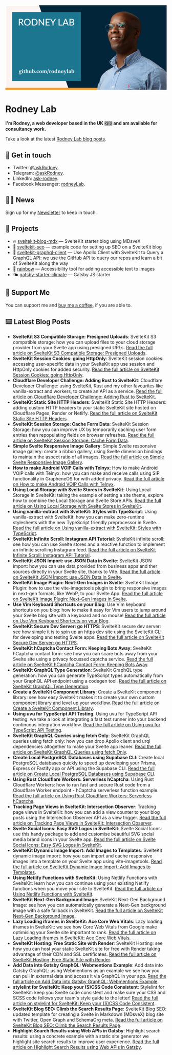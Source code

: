 <picture>
  <source srcset="./images/rodneylab-github.avif" type="image/avif">
  <source srcset="./images/rodneylab-github.webp" type="image/webp">
  <img src="./images/rodneylab-github.png" alt="Rodney Lab Github banner">
</picture>

# Rodney Lab
**I'm Rodney, a web developer based in the UK 🇬🇧 and am available for consultancy work.**

<!--
Take a look at the latest <a aria-label="See latest Rodney Lab projects" href="https://rodneylab.com/projects/" rel="noopener">Rodney Lab projects</a>.
-->

Take a look at the latest <a aria-label="See latest Rodney Lab projects" href="https://rodneylab.com/blog/" rel="noopener">Rodney Lab blog posts</a>.

## 📱 Get in touch

- Twitter: <a aria-label="Direct message Rodney Lab on twitter" href="https://twitter.com/messages/compose?recipient_id=1323579817258831875" target="_blank" rel="nofollow noopener noreferrer">@askRodney</a>.
- Telegram: <a aria-label="Direct message Rodney Lab on Telegram" href="https://t.me/askRodney" target="_blank" rel="nofollow noopener noreferrer">@askRodney</a>.
- LinkedIn: <a aria-label="Direct message Rodney Lab on LinkedIn" href="https://uk.linkedin.com/in/ask-rodney" target="_blank" rel="nofollow noopener noreferrer">ask-rodney</a>.
- Facebook Messenger: <a aria-label="Direct message Rodney Lab on Facebook" href="https://m.me/rodneyLab" target="_blank" rel="nofollow noopener noreferrer">rodneyLab</a>.

## 🧑🏽 News

Sign up for my <a aria-label="Sign up the the Rodney Lab newsletter" href="https://rodneylab.com/about/#newsletter" rel="noopener">Newsletter</a> to keep in touch.


## 🔩 Projects

- 🔥 [sveltekit-blog-mdx](https://github.com/rodneylab/sveltekit-blog-mdx) &mdash; SvelteKit starter blog using MDsveX
- 🤖 [sveltekit-seo](https://github.com/rodneylab/sveltekit-seo) &mdash; example code for setting up SEO on a SvelteKit blog
- 🚀 [sveltekit-graphql-client](https://github.com/rodneylab/sveltekit-graphql-github) &mdash; Use Apollo Client with SvelteKit to Query a GraphQL API: we use the GitHub API to query our repos and learn a bit of SvelteKit along the way 
- 🌈 [rainbow](https://github.com/rodneylab/rainbow) &mdash; Accessibility tool for adding accessible text to images
- 🌤 [gatsby-starter-climate](https://github.com/rodneylab/gatsby-starter-climate) &mdash; Gatsby JS starter

## 💙 Support Me

You can support me and <a aria-label="Support Rodney Lab via by me a coffee" href="https://rodneylab.com/giving/" rel="noopener">buy me a coffee</a>, if you are able to.

## ⌨️ Latest Blog Posts


<!-- BLOG-POST-LIST:START -->
- **SvelteKit S3 Compatible Storage: Presigned Uploads**: SvelteKit S3 compatible storage: how you can upload files to your cloud storage provider from your Svelte app using presigned URLs. <a aria-label="Read Rodney Lab post on SvelteKit S3 Compatible Storage: Presigned Uploads" href="https://rodneylab.com/sveltekit-s3-compatible-storage/" rel="noopener">Read the full article on SvelteKit S3 Compatible Storage: Presigned Uploads</a>.
- **SvelteKit Session Cookies: going HttpOnly**: SvelteKit session cookies: accessing user-specific data in your SvelteKit app use session and HttpOnly cookies for added security. <a aria-label="Read Rodney Lab post on SvelteKit Session Cookies: going HttpOnly" href="https://rodneylab.com/sveltekit-session-cookies/" rel="noopener">Read the full article on SvelteKit Session Cookies: going HttpOnly</a>.
- **Cloudflare Developer Challenge: Adding Rust to SvelteKit**: Cloudflare Developer Challenge: using SvelteKit, Rust and my other favourites like vanilla-extract and workers, to create an API as a service. <a aria-label="Read Rodney Lab post on Cloudflare Developer Challenge: Adding Rust to SvelteKit" href="https://rodneylab.com/cloudflare-developer-challenge/" rel="noopener">Read the full article on Cloudflare Developer Challenge: Adding Rust to SvelteKit</a>.
- **SvelteKit Static Site HTTP Headers**: SvelteKit Static Site HTTP Headers: adding custom HTTP headers to your static SvelteKit site hosted on Cloudflare Pages, Render or Netlify. <a aria-label="Read Rodney Lab post on SvelteKit Static Site HTTP Headers" href="https://rodneylab.com/sveltekit-static-site-http-headers/" rel="noopener">Read the full article on SvelteKit Static Site HTTP Headers</a>.
- **SvelteKit Session Storage: Cache Form Data**: SvelteKit Session Storage: how you can improve UX by temporarily caching user form entries then repopulating fields on browser refreshes. <a aria-label="Read Rodney Lab post on SvelteKit Session Storage: Cache Form Data" href="https://rodneylab.com/sveltekit-session-storage/" rel="noopener">Read the full article on SvelteKit Session Storage: Cache Form Data</a>.
- **Simple Svelte Responsive Image Gallery**: Simple Svelte responsive image gallery: create a ribbon gallery, using Svelte dimension bindings to maintain the aspect ratio of all images. <a aria-label="Read Rodney Lab post on Simple Svelte Responsive Image Gallery" href="https://rodneylab.com/simple-svelte-responsive-image-gallery/" rel="noopener">Read the full article on Simple Svelte Responsive Image Gallery</a>.
- **How to make Android VOIP Calls with Telnyx**: How to make Android VOIP calls with Telnyx: how you can make and receive calls using SIP functionality in GrapheneOS for with added privacy. <a aria-label="Read Rodney Lab post on How to make Android VOIP Calls with Telnyx" href="https://rodneylab.com/how-to-make-android-voip-calls/" rel="noopener">Read the full article on How to make Android VOIP Calls with Telnyx</a>.
- **Using Local Storage with Svelte Stores in SvelteKit**: Using Local Storage in SvelteKit: taking the example of setting a site theme, explore how to combine the Local Storage and Svelte Store APIs. <a aria-label="Read Rodney Lab post on Using Local Storage with Svelte Stores in SvelteKit" href="https://rodneylab.com/using-local-storage-sveltekit/" rel="noopener">Read the full article on Using Local Storage with Svelte Stores in SvelteKit</a>.
- **Using vanilla-extract with SvelteKit: Styles with TypeScript**: Using vanilla-extract with SvelteKit: how you can make zero-runtime stylesheets with the new TypeScript friendly preprocessor in Svelte. <a aria-label="Read Rodney Lab post on Using vanilla-extract with SvelteKit: Styles with TypeScript" href="https://rodneylab.com/using-vanilla-extract-sveltekit/" rel="noopener">Read the full article on Using vanilla-extract with SvelteKit: Styles with TypeScript</a>.
- **SvelteKit Infinite Scroll: Instagram API Tutorial**: SvelteKit infinite scroll: see how you can use Svelte stores and a reactive function to implement an infinite scrolling Instagram feed. <a aria-label="Read Rodney Lab post on SvelteKit Infinite Scroll: Instagram API Tutorial" href="https://rodneylab.com/sveltekit-infinite-scroll/" rel="noopener">Read the full article on SvelteKit Infinite Scroll: Instagram API Tutorial</a>.
- **SvelteKit JSON Import: use JSON Data in Svelte**: SvelteKit JSON import: how you can use data provided from business apps and ther sources directly in your Svelte site, thanks to Vite. <a aria-label="Read Rodney Lab post on SvelteKit JSON Import: use JSON Data in Svelte" href="https://rodneylab.com/sveltekit-json-import/" rel="noopener">Read the full article on SvelteKit JSON Import: use JSON Data in Svelte</a>.
- **SvelteKit Image Plugin: Next-Gen Images in Svelte**: SvelteKit Image Plugin: how to use the vite-imagetools plugin to bring responsive images in next-gen formats, like WebP, to your Svelte App. <a aria-label="Read Rodney Lab post on SvelteKit Image Plugin: Next-Gen Images in Svelte" href="https://rodneylab.com/sveltekit-image-plugin/" rel="noopener">Read the full article on SvelteKit Image Plugin: Next-Gen Images in Svelte</a>.
- **Use Vim Keyboard Shortcuts on your Blog**: Use Vim keyboard shortcuts on you blog: how to make it easy for Vim users to jump around your Svelte blog site with a keyboard and no mouse! <a aria-label="Read Rodney Lab post on Use Vim Keyboard Shortcuts on your Blog" href="https://rodneylab.com/vim-keyboard-shortcuts-blog/" rel="noopener">Read the full article on Use Vim Keyboard Shortcuts on your Blog</a>.
- **SvelteKit Secure Dev Server: go HTTPS**: SvelteKit secure dev server: see how simple it is to spin up an https dev site using the SvelteKit CLI for developing and testing Svelte apps. <a aria-label="Read Rodney Lab post on SvelteKit Secure Dev Server: go HTTPS" href="https://rodneylab.com/sveltekit-secure-dev-server/" rel="noopener">Read the full article on SvelteKit Secure Dev Server: go HTTPS</a>.
- **SvelteKit hCaptcha Contact Form: Keeping Bots Away**: SvelteKit hCaptcha contact form: see how you can scare bots away from your Svelte site using a privacy focussed captcha service. <a aria-label="Read Rodney Lab post on SvelteKit hCaptcha Contact Form: Keeping Bots Away" href="https://rodneylab.com/sveltekit-hcaptcha-contact-form/" rel="noopener">Read the full article on SvelteKit hCaptcha Contact Form: Keeping Bots Away</a>.
- **SvelteKit GraphQL Type Generation**: SvelteKit GraphQL type generation: how you can generate TypeScript types automatically from your GraphQL API endpoint using a codegen tool. <a aria-label="Read Rodney Lab post on SvelteKit GraphQL Type Generation" href="https://rodneylab.com/sveltekit-graphql-type-generation/" rel="noopener">Read the full article on SvelteKit GraphQL Type Generation</a>.
- **Create a SvelteKit Component Library**: Create a SvelteKit component library: see how easy SvelteKit makes it to create your own custom component library and level up your workflow. <a aria-label="Read Rodney Lab post on Create a SvelteKit Component Library" href="https://rodneylab.com/create-sveltekit-component-library/" rel="noopener">Read the full article on Create a SvelteKit Component Library</a>.
- **Using uvu for TypeScript API Testing**: Using uvu for TypeScript API testing: we take a look at integrating a fast test runner into your backend continuous integration workflow. <a aria-label="Read Rodney Lab post on Using uvu for TypeScript API Testing" href="https://rodneylab.com/using-uvu-typescript-api-testing/" rel="noopener">Read the full article on Using uvu for TypeScript API Testing</a>.
- **SvelteKit GraphQL Queries using fetch Only**: SvelteKit GraphQL queries using fetch only: how you can drop Apollo client and urql dependencies altogether to make your Svelte app leaner. <a aria-label="Read Rodney Lab post on SvelteKit GraphQL Queries using fetch Only" href="https://rodneylab.com/sveltekit-graphql-queries-fetch/" rel="noopener">Read the full article on SvelteKit GraphQL Queries using fetch Only</a>.
- **Create Local PostgreSQL Databases using Supabase CLI**: Create local PostgreSQL databases quickly to speed up developing your Prisma, Express or Fastify app or API using the Supabase CLI. <a aria-label="Read Rodney Lab post on Create Local PostgreSQL Databases using Supabase CLI" href="https://rodneylab.com/create-local-postgresql-databases-supabase/" rel="noopener">Read the full article on Create Local PostgreSQL Databases using Supabase CLI</a>.
- **Using Rust Cloudflare Workers: Serverless hCaptcha**: Using Rust Cloudflare Workers: how to run fast and secure Rust code from a Cloudflare Worker endpoint - hCaptcha serverless function example. <a aria-label="Read Rodney Lab post on Using Rust Cloudflare Workers: Serverless hCaptcha" href="https://rodneylab.com/using-rust-cloudflare-workers/" rel="noopener">Read the full article on Using Rust Cloudflare Workers: Serverless hCaptcha</a>.
- **Tracking Page Views in SvelteKit: Intersection Observer**: Tracking page views in SvelteKit: how you can add a view counter to your blog posts using the Intersection Observer API as a view trigger. <a aria-label="Read Rodney Lab post on Tracking Page Views in SvelteKit: Intersection Observer" href="https://rodneylab.com/tracking-page-views-sveltekit/" rel="noopener">Read the full article on Tracking Page Views in SvelteKit: Intersection Observer</a>.
- **Svelte Social Icons: Easy SVG Logos in SvelteKit**: Svelte Social Icons: use this handy package to add and customise beautiful SVG social media brand icons in your Svelte app. <a aria-label="Read Rodney Lab post on Svelte Social Icons: Easy SVG Logos in SvelteKit" href="https://rodneylab.com/svelte-social-icons/" rel="noopener">Read the full article on Svelte Social Icons: Easy SVG Logos in SvelteKit</a>.
- **SvelteKit Dynamic Image Import: Add Images to Templates**: SvelteKit dynamic image import: how you can import and cache responsive images into a template on your Svelte app using vite-imagetools. <a aria-label="Read Rodney Lab post on SvelteKit Dynamic Image Import: Add Images to Templates" href="https://rodneylab.com/sveltekit-dynamic-image-import/" rel="noopener">Read the full article on SvelteKit Dynamic Image Import: Add Images to Templates</a>.
- **Using Netlify Functions with SvelteKit**: Using Netlify Functions with SvelteKit: learn how you can continue using your existing Netlify functions when you move your site to SvelteKit. <a aria-label="Read Rodney Lab post on Using Netlify Functions with SvelteKit" href="https://rodneylab.com/using-netlify-functions-sveltekit/" rel="noopener">Read the full article on Using Netlify Functions with SvelteKit</a>.
- **SvelteKit Next-Gen Background Image**: SveleKit Next-Gen Background Image: see how you can automatically generate a Next-Gen background image with a safe fallback in SvelteKit. <a aria-label="Read Rodney Lab post on SvelteKit Next-Gen Background Image" href="https://rodneylab.com/sveltekit-next-gen-background-image/" rel="noopener">Read the full article on SvelteKit Next-Gen Background Image</a>.
- **Lazy Loading iframes in SvelteKit: Ace Core Web Vitals**: Lazy loading iframes in SvelteKit: we see how Core Web Vitals from Google make optimising your Svelte site important to rank. <a aria-label="Read Rodney Lab post on Lazy Loading iframes in SvelteKit: Ace Core Web Vitals" href="https://rodneylab.com/lazy-loading-iframes-sveltekit/" rel="noopener">Read the full article on Lazy Loading iframes in SvelteKit: Ace Core Web Vitals</a>.
- **SvelteKit Hosting: Free Static Site with Render**: SvelteKit Hosting: see how you can host your static SvelteKit site for free with Render taking advantage of their CDN and SSL certificates. <a aria-label="Read Rodney Lab post on SvelteKit Hosting: Free Static Site with Render" href="https://rodneylab.com/sveltekit-hosting/" rel="noopener">Read the full article on SvelteKit Hosting: Free Static Site with Render</a>.
- **Add Data into Gatsby GraphQL: Webmentions Example**: Add data into Gatsby GraphQL: using Webmentions as an example we see how you can pull in external data and access it via GraphQL in your app. <a aria-label="Read Rodney Lab post on Add Data into Gatsby GraphQL: Webmentions Example" href="https://rodneylab.com/add-data-gatsby-graphql/" rel="noopener">Read the full article on Add Data into Gatsby GraphQL: Webmentions Example</a>.
- **stylelint for SvelteKit: Keep your &lpar;S&rpar;CSS Code Consistent**: Stylelint for SvelteKit: keep you Svelte code consistent and make sure your CSS and SCSS code follows your team&#39;s style guide to the letter! <a aria-label="Read Rodney Lab post on stylelint for SvelteKit: Keep your &lpar;S&rpar;CSS Code Consistent" href="https://rodneylab.com/stylelint-sveltekit/" rel="noopener">Read the full article on stylelint for SvelteKit: Keep your &lpar;S&rpar;CSS Code Consistent</a>.
- **SvelteKit Blog SEO: Climb the Search Results Page**: SvelteKit Blog SEO: updated template for creating a Svelte in Markdown &lpar;MDsveX&rpar; blog site with Twitter, Open Graph and SchemaOrg meta. <a aria-label="Read Rodney Lab post on SvelteKit Blog SEO: Climb the Search Results Page" href="https://rodneylab.com/sveltekit-blog-seo/" rel="noopener">Read the full article on SvelteKit Blog SEO: Climb the Search Results Page</a>.
- **Highlight Search Results using Web APIs in Gatsby**: Highlight search results: using a concrete example with a static site generator we highlight site search results to improve user experience. <a aria-label="Read Rodney Lab post on Highlight Search Results using Web APIs in Gatsby" href="https://rodneylab.com/highlight-search-results/" rel="noopener">Read the full article on Highlight Search Results using Web APIs in Gatsby</a>.<!-- BLOG-POST-LIST:END -->
